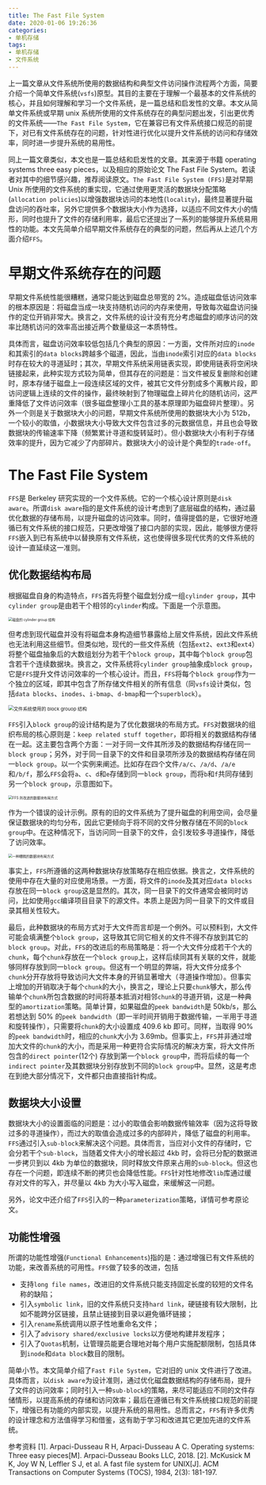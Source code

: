 ```yaml
---
title: The Fast File System
date: 2020-01-06 19:26:36
categories:
- 单机存储
tags:
- 单机存储
- 文件系统
---
```


上一篇文章从文件系统所使用的数据结构和典型文件访问操作流程两个方面，简要介绍一个简单文件系统(`vsfs`)原型。其目的主要在于理解一个最基本的文件系统的核心，并且如何理解和学习一个文件系统，是一篇总结和启发性的文章。本文从简单文件系统或早期 unix 系统所使用的文件系统存在的典型问题出发，引出更优秀的文件系统——`The Fast File System`，它在兼容已有文件系统接口规范的前提下，对已有文件系统存在的问题，针对性进行优化以提升文件系统的访问和存储效率，同时进一步提升系统的易用性。

<!-- More-->

同上一篇文章类似，本文也是一篇总结和启发性的文章。其来源于书籍 operating systems three easy pieces，以及相应的原始论文 The Fast File System。若读者对其中的细节感兴趣，推荐阅读原文。`The Fast File System (FFS)`是对早期 Unix 所使用的文件系统的重实现，它通过使用更灵活的数据块分配策略(`allocation policies`)以增强数据块访问的本地性(`locality`)，最终显著提升磁盘访问的吞吐率，另外它提供多个数据块大小作为选择，以适应不同文件大小的情形，同时也提升了文件的存储利用率，最后它还提出了一系列的能够提升系统易用性的功能。本文先简单介绍早期文件系统存在的典型的问题，然后再从上述几个方面介绍`FFS`。

# 早期文件系统存在的问题

早期文件系统性能很糟糕，通常只能达到磁盘总带宽的 2%。造成磁盘低访问效率的根本原因是：将磁盘当成一块支持随机访问的内存来使用，导致每次磁盘访问操作的定位开销非常大。换言之，文件系统的设计没有充分考虑磁盘的顺序访问的效率比随机访问的效率高出接近两个数量级这一本质特性。

具体而言，磁盘访问效率较低包括几个典型的原因：一方面，文件所对应的`inode`和其索引的`data blocks`跨越多个磁道，因此，当由`inode`索引对应的`data blocks`时存在较大的寻道延时；其次，早期文件系统采用链表实现，即使用链表将空闲块链接起来，此种实现方式较为简单，但其存在的问题是：当文件被反复删除和创建时，原本存储于磁盘上一段连续区域的文件，被其它文件分割成多个离散片段，即访问逻辑上连续的文件的操作，最终映射到了物理磁盘上碎片化的随机访问，这严重降低了文件访问效率（很多磁盘整理小工具的基本原理即为磁盘碎片整理）。另外一个则是关于数据块大小的问题，早期文件系统所使用的数据块大小为 512b，一个较小的取值，小数据块大小导致大文件包含过多的元数据信息，并且也会导致数据块的传输速率下降（频繁累计寻道和旋转延时）。但小数据块大小有利于存储效率的提升，因为它减少了内部碎片。数据块大小的设计是个典型的`trade-off`。

# The Fast File System

`FFS`是 Berkeley 研究实现的一个文件系统。它的一个核心设计原则是`disk aware`。所谓`disk aware`指的是文件系统的设计考虑到了底层磁盘的结构，通过最优化数据的存储布局，以提升磁盘的访问效率。同时，值得提倡的是，它很好地遵循已有文件系统的接口规范，只更改增强了接口内部的实现，因此，能够很方便将`FFS`嵌入到已有系统中以替换原有文件系统，这也使得很多现代优秀的文件系统的设计一直延续这一准则。

## 优化数据结构布局

根据磁盘自身的构造特点，`FFS`首先将整个磁盘划分成一组`cylinder group`，其中`cylinder group`是由若干个相邻的`cylinder`构成。下面是一个示意图。

<img src="https://res.cloudinary.com/turalyon/image/upload/v1578451856/blog/32-The-Fast-File-System/ffs-cylinder-group_jbeomr.png" alt="磁盘的 cylinder group 结构" style="zoom:50%;" />

但考虑到现代磁盘并没有将磁盘本身构造细节暴露给上层文件系统，因此文件系统也无法利用这些细节。但类似地，现代的一些文件系统（包括`ext2`、`ext3`和`ext4`）将整个磁盘抽象后的大数组划分为若干个`block group`，其中每个`block group`包含若干个连续数据块。换言之，文件系统将`cylinder group`抽象成`block group`，它是`FFS`提升文件访问效率的一个核心设计。而且，`FFS`将每个`block group`作为一个独立的区域，即其中包含了所存储文件相关的所有信息（同`vsfs`设计类似，包括`data blocks`、`inodes`、`i-bmap`、`d-bmap`和一个`superblock`）。

<img src="https://res.cloudinary.com/turalyon/image/upload/v1578451856/blog/32-The-Fast-File-System/ffs-block-group_ioiafd.png" alt="文件系统使用的 block grouop 结构" style="zoom:67%;" />

`FFS`引入`block group`的设计结构是为了优化数据块的布局方式。`FFS`对数据块的组织布局的核心原则是：`keep related stuff together`，即将相关的数据结构存储在一起。这主要包含两个方面：一对于同一文件其所涉及的数据结构存储在同一`block group`；另外，对于同一目录下的文件和目录项所涉及的数据结构存储在同一`block group`。以一个实例来阐述。比如存在四个文件`/a/c`、`/a/d`、`/a/e`和`/b/f`，那么`FFS`会将`a`、`c`、`d`和`e`存储到同一`block group`，而将`b`和`f`共同存储到另一个`block group`，示意图如下。

<img src="https://res.cloudinary.com/turalyon/image/upload/v1578451856/blog/32-The-Fast-File-System/ffs-layout-related_sozltf.png" alt="FFS 所改进的数据块布局方式" style="zoom:50%;" />

作为一个错误的设计示例。原有的旧的文件系统为了提升磁盘的利用空间，会尽量保证数据块的均匀分布，因此它更倾向于将不同的文件分散存储在不同的`block group`中。在这种情况下，当访问同一目录下的文件，会引发较多寻道操作，降低了访问效率。

<img src="https://res.cloudinary.com/turalyon/image/upload/v1578451856/blog/32-The-Fast-File-System/ffs-layout-mess.png_gjk3iz.png" alt="一种糟糕的数据块布局方式" style="zoom:50%;" />

事实上，`FFS`所遵循的这两种数据块存放策略存在相应依据。换言之，文件系统的使用中存在大量的对应使用场景。一方面，将文件的`inode`及其对应`data blocks`存放在同一`block group`这是显然的。其次，同一目录下的文件通常会被同时访问，比如使用`gcc`编译项目目录下的源文件。本质上是因为同一目录下的文件或目录其相关性较大。

最后，此种数据块的布局方式对于大文件而言却是一个例外。可以预料到，大文件可能会填满整个`block group`，这导致其它同它相关的文件不得不存放到其它的`block group`。对此，`FFS`的改进后的布局策略是：将一个大文件分成若干个大的`chunk`，每个`chunk`存放在一个`block group`上，这样后续同其有关联的文件，就能够同样存放到同一`block group`。但这有一个明显的弊端，将大文件分成多个`chunk`分开存放将导致访问大文件本身的开销显著增大（寻道操作增加）。但事实上增加的开销取决于每个`chunk`的大小，换言之，理论上只要`chunk`够大，那么传输单个`chunk`所包含数据的时间将基本抵消对相邻`chunk`的寻道开销，这是一种典型的`amortization`策略。简单计算，如果磁盘的`peek bandwidth`是 50kb/s，那么若想达到 50% 的`peek bandwidth`（即一半时间开销用于数据传输，一半用于寻道和旋转操作），只需要将`chunk`的大小设置成 409.6 kb 即可。同样，当取得 90% 的`peek bandwidth`时，相应的`chunk`大小为 3.69mb。但事实上，`FFS`并非通过增加大文件的`chunk`的大小，而是采用一种更符合实际情况的解决方案，将大文件所包含的`direct pointer`(12个) 存放到第一个`block group`中，而将后续的每一个`indirect pointer`及其数据块分别存放到不同的`block group`中。显然，这是考虑在到绝大部分情况下，文件都只由直接指针构成。

## 数据块大小设置

数据块大小的设置面临的问题是：过小的取值会影响数据传输效率（因为这将导致过多的寻道操作），而过大的取值会造成过多的内部碎片，降低了磁盘的利用率。`FFS`通过引入`sub-block`来解决这个问题。具体而言，当应对小文件的存储时，它会分若干个`sub-block`，当随着文件大小的增长超过 4kb 时，会将已分配的数据进一步拷贝到以 4kb 为单位的数据块，同时释放文件原来占用的`sub-block`。但这也存在一个问题，即连续不断的拷贝也会降低性能。`FFS`针对性地修改`lib`库通过缓存对文件的写入，并尽量以 4kb 为大小写入磁盘，来缓解这一问题。

另外，论文中还介绍了`FFS`引入的一种`parameterization`策略，详情可参考原论文。

## 功能性增强

所谓的功能性增强(`Functional Enhancements`)指的是：通过增强已有文件系统的功能，来改善系统的可用性。`FFS`做了较多的改进，包括

- 支持`long file names`，改进旧的文件系统只能支持固定长度的较短的文件名称的缺陷；
- 引入`symbolic link`，旧的文件系统只支持`hard link`，硬链接有较大限制，比如不能跨分区链接，且禁止链接到目录以避免循环链接；
- 引入`rename`系统调用以原子性地重命名文件；
- 引入了`advisory shared/exclusive locks`以方便地构建并发程序；
- 引入了`Quotas`机制，让管理员能更合理地对每个用户实施配额限制，包括具体到`inode`和`data block`数目的限制。

简单小节。本文简单介绍了`Fast File System`，它对旧的 unix 文件进行了改进。具体而言，以`disk aware`为设计准则，通过优化磁盘数据结构的存储布局，提升了文件的访问效率；同时引入一种`sub-block`的策略，来尽可能适应不同的文件存储情形，以提高系统的存储和访问效率；最后在遵循已有文件系统接口规范的前提下，增强已有功能的内部实现，以提升系统的易用性。总而言之，`FFS`有许多优秀的设计理念和方法值得学习和借鉴，这有助于学习和改进其它更加先进的文件系统。





参考资料
[1]. Arpaci-Dusseau R H, Arpaci-Dusseau A C. Operating systems: Three easy pieces[M]. Arpaci-Dusseau Books LLC, 2018.
[2]. McKusick M K, Joy W N, Leffler S J, et al. A fast file system for UNIX[J]. ACM Transactions on Computer Systems (TOCS), 1984, 2(3): 181-197.